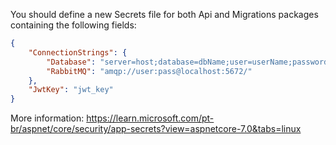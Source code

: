 You should define a new Secrets file for both Api and Migrations packages containing the following fields:

```JSON
{
    "ConnectionStrings": {
        "Database": "server=host;database=dbName;user=userName;password=userPass",
        "RabbitMQ": "amqp://user:pass@localhost:5672/"
    },
    "JwtKey": "jwt_key"
}
```

More information: https://learn.microsoft.com/pt-br/aspnet/core/security/app-secrets?view=aspnetcore-7.0&tabs=linux